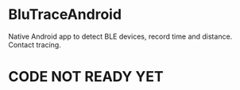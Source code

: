 # BluTraceAndroid
Native Android app to detect BLE devices, record time and distance. Contact tracing.

# CODE NOT READY YET
